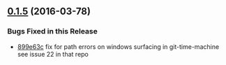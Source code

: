 ## [0.1.5](https://github.com/littlebee/git-log-utils.git/compare/0.0.0...0.1.5) (2016-03-78)


### Bugs Fixed in this Release
* [899e63c](https://github.com/littlebee/git-log-utils.git/commit/899e63cc6314af5672ee1674116e4a6037f752c8)  fix for path errors on windows surfacing in git-time-machine see issue 22 in that repo
